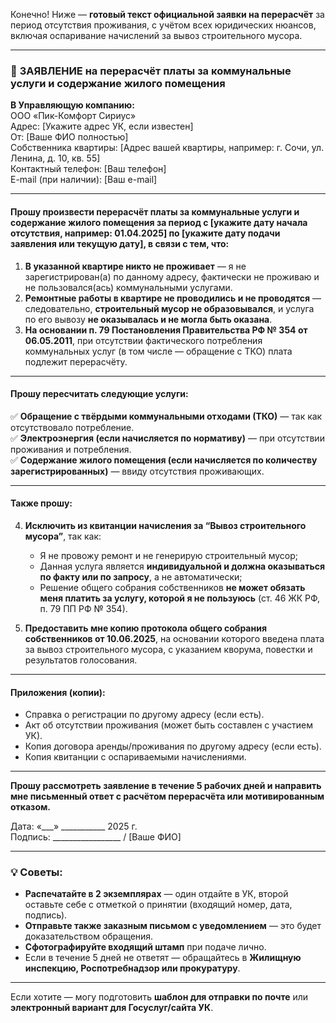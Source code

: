 Конечно! Ниже — **готовый текст официальной заявки на перерасчёт** за период отсутствия проживания, с учётом всех юридических нюансов, включая оспаривание начислений за вывоз строительного мусора.

---

### 📄 **ЗАЯВЛЕНИЕ на перерасчёт платы за коммунальные услуги и содержание жилого помещения**

**В Управляющую компанию:**  
ООО «Пик-Комфорт Сириус»  
Адрес: [Укажите адрес УК, если известен]  
От: [Ваше ФИО полностью]  
Собственника квартиры: [Адрес вашей квартиры, например: г. Сочи, ул. Ленина, д. 10, кв. 55]  
Контактный телефон: [Ваш телефон]  
E-mail (при наличии): [Ваш e-mail]

---

#### **Прошу произвести перерасчёт платы за коммунальные услуги и содержание жилого помещения** за период с [укажите дату начала отсутствия, например: 01.04.2025] по [укажите дату подачи заявления или текущую дату], в связи с тем, что:

1. **В указанной квартире никто не проживает** — я не зарегистрирован(а) по данному адресу, фактически не проживаю и не пользовался(ась) коммунальными услугами.
2. **Ремонтные работы в квартире не проводились и не проводятся** — следовательно, **строительный мусор не образовывался**, и услуга по его вывозу **не оказывалась и не могла быть оказана**.
3. **На основании п. 79 Постановления Правительства РФ № 354 от 06.05.2011**, при отсутствии фактического потребления коммунальных услуг (в том числе — обращение с ТКО) плата подлежит перерасчёту.

---

#### **Прошу пересчитать следующие услуги:**

✅ **Обращение с твёрдыми коммунальными отходами (ТКО)** — так как отсутствовало потребление.  
✅ **Электроэнергия (если начисляется по нормативу)** — при отсутствии проживания и потребления.  
✅ **Содержание жилого помещения (если начисляется по количеству зарегистрированных)** — ввиду отсутствия проживающих.  

---

#### **Также прошу:**

4. **Исключить из квитанции начисления за “Вывоз строительного мусора”**, так как:
   - Я не провожу ремонт и не генерирую строительный мусор;
   - Данная услуга является **индивидуальной и должна оказываться по факту или по запросу**, а не автоматически;
   - Решение общего собрания собственников **не может обязать меня платить за услугу, которой я не пользуюсь** (ст. 46 ЖК РФ, п. 79 ПП РФ № 354).

5. **Предоставить мне копию протокола общего собрания собственников от 10.06.2025**, на основании которого введена плата за вывоз строительного мусора, с указанием кворума, повестки и результатов голосования.

---

#### **Приложения (копии):**

- Справка о регистрации по другому адресу (если есть).  
- Акт об отсутствии проживания (может быть составлен с участием УК).  
- Копия договора аренды/проживания по другому адресу (если есть).  
- Копия квитанции с оспариваемыми начислениями.  

---

**Прошу рассмотреть заявление в течение 5 рабочих дней и направить мне письменный ответ с расчётом перерасчёта или мотивированным отказом.**

Дата: «___» ___________ 2025 г.  
Подпись: _________________ / [Ваше ФИО]

---

### 💡 Советы:

- **Распечатайте в 2 экземплярах** — один отдайте в УК, второй оставьте себе с отметкой о принятии (входящий номер, дата, подпись).
- **Отправьте также заказным письмом с уведомлением** — это будет доказательством обращения.
- **Сфотографируйте входящий штамп** при подаче лично.
- Если в течение 5 дней не ответят — обращайтесь в **Жилищную инспекцию, Роспотребнадзор или прокуратуру**.

---

Если хотите — могу подготовить **шаблон для отправки по почте** или **электронный вариант для Госуслуг/сайта УК**.